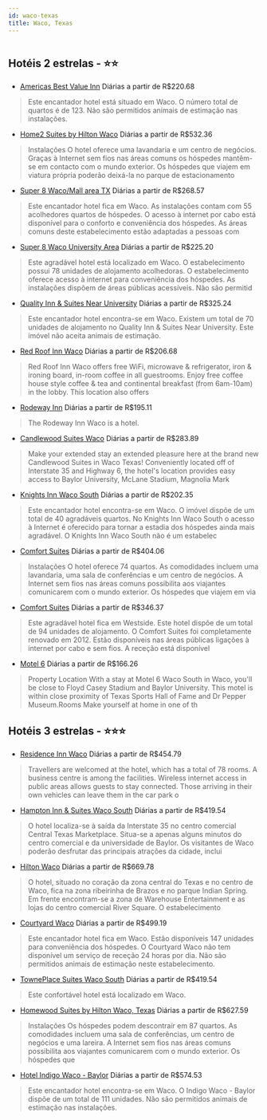 ```yaml
---
id: waco-texas
title: Waco, Texas
---
```


<center><img src="https://photos.hotelbeds.com/giata/28/283697/283697a_hb_a_001.jpg" alt="" /></center>


## Hotéis 2 estrelas - ⭐️⭐️

-    [Americas Best Value Inn](https://www.hurb.com/hoteis/waco/americas-best-value-inn-JNP-JP344069?cmp=18055) Diárias a partir de R$220.68
   > Este encantador hotel está situado em Waco. O número total de quartos é de 123. Não são permitidos animais de estimação nas instalações. 
-    [Home2 Suites by Hilton Waco](https://www.hurb.com/hoteis/waco/home2-suites-by-hilton-waco-JNP-JP01572V?cmp=18055) Diárias a partir de R$532.36
   > Instalações
O hotel oferece uma lavandaria e um centro de negócios. Graças à Internet sem fios nas áreas comuns os hóspedes mantêm-se em contacto com o mundo exterior. Os hóspedes que viajem em viatura própria poderão deixá-la no parque de estacionamento 
-    [Super 8 Waco/Mall area TX](https://www.hurb.com/hoteis/waco/super-8-waco-mall-area-tx-JNP-JP065253?cmp=18055) Diárias a partir de R$268.57
   > Este encantador hotel fica em Waco. As instalações contam com 55 acolhedores quartos de hóspedes. O acesso à internet por cabo está disponível para o conforto e conveniência dos hóspedes. As áreas comuns deste estabelecimento estão adaptadas a pessoas com
-    [Super 8 Waco University Area](https://www.hurb.com/hoteis/waco/super-8-waco-university-area-JNP-JP065252?cmp=18055) Diárias a partir de R$225.20
   > Este agradável hotel está localizado em Waco. O estabelecimento possui 78 unidades de alojamento acolhedoras. O estabelecimento oferece acesso à internet para conveniência dos hóspedes. As instalações dispõem de áreas públicas acessíveis. Não são permitid
-    [Quality Inn & Suites Near University](https://www.hurb.com/hoteis/waco/quality-inn-suites-near-university-JNP-JP273537?cmp=18055) Diárias a partir de R$325.24
   > Este encantador hotel encontra-se em Waco. Existem um total de 70 unidades de alojamento no Quality Inn &amp; Suites Near University. Este imóvel não aceita animais de estimação. 
-    [Red Roof Inn Waco](https://www.hurb.com/hoteis/waco/red-roof-inn-waco-JNP-JP392400?cmp=18055) Diárias a partir de R$206.68
   > Red Roof Inn Waco offers free WiFi, microwave &amp; refrigerator, iron &amp; ironing board, in-room coffee in all guestrooms. Enjoy free coffee house style coffee &amp; tea and continental breakfast (from 6am-10am) in the lobby. This location also offers 
-    [Rodeway Inn](https://www.hurb.com/hoteis/waco/rodeway-inn-JNP-JP014924?cmp=18055) Diárias a partir de R$195.11
   > The Rodeway Inn Waco is a  hotel.
-    [Candlewood Suites Waco](https://www.hurb.com/hoteis/waco/candlewood-suites-waco-JNP-JP836454?cmp=18055) Diárias a partir de R$283.89
   > Make your extended stay an extended pleasure here at the brand new Candlewood Suites in Waco Texas! Conveniently located off of Interstate 35 and Highway 6, the hotel&apos;s location provides easy access to Baylor University, McLane Stadium, Magnolia Mark
-    [Knights Inn Waco South](https://www.hurb.com/hoteis/waco/knights-inn-waco-south-JNP-JP065250?cmp=18055) Diárias a partir de R$202.35
   > Este encantador hotel encontra-se em Waco. O imóvel dispõe de um total de 40 agradáveis quartos. No Knights Inn Waco South o acesso à Internet é oferecido para tornar a estadia dos hóspedes ainda mais agradável. O Knights Inn Waco South não é um estabelec
-    [Comfort Suites](https://www.hurb.com/hoteis/waco/comfort-suites-JNP-JP014925?cmp=18055) Diárias a partir de R$404.06
   > Instalações
O hotel oferece 74 quartos. As comodidades incluem uma lavandaria, uma sala de conferências e um centro de negócios. A Internet sem fios nas áreas comuns possibilita aos viajantes comunicarem com o mundo exterior. Os hóspedes que viajem em via
-    [Comfort Suites](https://www.hurb.com/hoteis/waco/comfort-suites-JNP-JP156952?cmp=18055) Diárias a partir de R$346.37
   > Este agradável hotel fica em Westside. Este hotel dispõe de um total de 94 unidades de alojamento. O Comfort Suites foi completamente renovado em 2012. Estão disponíveis nas áreas públicas ligações à internet por cabo e sem fios. A receção está disponível
-    [Motel 6](https://www.hurb.com/hoteis/waco/motel-6-JNP-JP907438?cmp=18055) Diárias a partir de R$166.26
   > Property Location With a stay at Motel 6 Waco South in Waco, you&apos;ll be close to Floyd Casey Stadium and Baylor University. This motel is within close proximity of Texas Sports Hall of Fame and Dr Pepper Museum.Rooms Make yourself at home in one of th

## Hotéis 3 estrelas - ⭐️⭐️⭐️

-    [Residence Inn Waco](https://www.hurb.com/hoteis/waco/residence-inn-waco-JNP-JP392177?cmp=18055) Diárias a partir de R$454.79
   > Travellers are welcomed at the hotel, which has a total of 78 rooms. A business centre is among the facilities. Wireless internet access in public areas allows guests to stay connected. Those arriving in their own vehicles can leave them in the car park o
-    [Hampton Inn & Suites Waco South](https://www.hurb.com/hoteis/waco/hampton-inn-suites-waco-south-JNP-JP068458?cmp=18055) Diárias a partir de R$419.54
   > O hotel localiza-se à saída da Interstate 35 no centro comercial Central Texas Marketplace. Situa-se a apenas alguns minutos do centro comercial e da universidade de Baylor. Os visitantes de Waco poderão desfrutar das principais atrações da cidade, inclui
-    [Hilton Waco](https://www.hurb.com/hoteis/waco/hilton-waco-JNP-JP149573?cmp=18055) Diárias a partir de R$669.78
   > O hotel, situado no coração da zona central do Texas e no centro de Waco, fica na zona ribeirinha de Brazos e no parque Indian Spring. Em frente encontram-se a zona de Warehouse Entertainment e as lojas do centro comercial River Square. O estabelecimento 
-    [Courtyard Waco](https://www.hurb.com/hoteis/waco/courtyard-waco-JNP-JP149569?cmp=18055) Diárias a partir de R$499.19
   > Este encantador hotel fica em Waco. Estão disponíveis 147 unidades para conveniência dos hóspedes. O Courtyard Waco não tem disponível um serviço de receção 24 horas por dia. Não são permitidos animais de estimação neste estabelecimento. 
-    [TownePlace Suites Waco South](https://www.hurb.com/hoteis/waco/towneplace-suites-waco-south-JNP-JP783172?cmp=18055) Diárias a partir de R$419.54
   > Este confortável hotel está localizado em Waco. 
-    [Homewood Suites by Hilton Waco, Texas](https://www.hurb.com/hoteis/waco/homewood-suites-by-hilton-waco-texas-JNP-JP014930?cmp=18055) Diárias a partir de R$627.59
   > Instalações
Os hóspedes podem descontraír em 87 quartos. As comodidades incluem uma sala de conferências, um centro de negócios e uma lareira. A Internet sem fios nas áreas comuns possibilita aos viajantes comunicarem com o mundo exterior. Os hóspedes que
-    [Hotel Indigo Waco - Baylor](https://www.hurb.com/hoteis/waco/hotel-indigo-waco-baylor-JNP-JP065248?cmp=18055) Diárias a partir de R$574.53
   > Este encantador hotel encontra-se em Waco. O Indigo Waco - Baylor dispõe de um total de 111 unidades. Não são permitidos animais de estimação nas instalações. 
